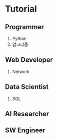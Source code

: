 # Tutorial

## Programmer
1. Python
2. 알고리즘

## Web Developer
1. Network

## Data Scientist
1. SQL

## AI Researcher

## SW Engineer

